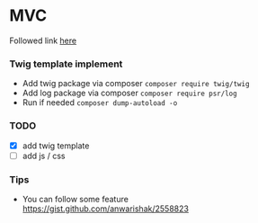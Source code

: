 # MVC 

Followed link [here](http://www.inanzzz.com/index.php/post/07gt/creating-a-simple-php-mvc-or-framework-application-from-scratch)
### Twig template implement 
* Add twig package via composer `composer require twig/twig` 
* Add log package via composer `composer require psr/log`
* Run if needed `composer dump-autoload -o`

### TODO
- [X] add twig template 
- [ ] add js / css 

### Tips 
* You can follow some feature https://gist.github.com/anwarishak/2558823
